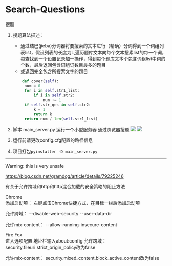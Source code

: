 # Search-Questions

搜题

1. 搜题算法描述：
   - 通过结巴(jieba)分词器将要搜索的文本进行（精确）分词得到一个词组列表list，假设列表的长度为L,遍历题库文本向每个文本搜素list的每一个词，每查找到一个设置记录加一操作，得到每个题库文本个包含词组list中词的个数，最后返回包含词组词数目最多的题目
   - 或返回完全包含所搜索文字的题目
   ```PYTHON
       def cover(self):
        num = 0
        for i in self.str1_list:
            if i in self.str2:
                num += 1
        if self.str_qes in self.str2:
            k = 1
            return k
        return num / len(self.str1_list)
      ```
   
2.  脚本 main_server.py 运行一个小型服务器 通过浏览器搜题
      ![](https://cdn.jsdelivr.net/gh/xx025/cloudimg/img/20210630121138.png)
    ![](https://cdn.jsdelivr.net/gh/xx025/cloudimg/img/20210630121231.png)
3. 运行前请更改config.cfg配置的路径信息

4. 项目打包`pyinstaller -D main_server.py`

---
Warning: this is very unsafe

https://blog.csdn.net/gramdog/article/details/79225246

有关于允许跨域和http和http混合加载的安全策略的阻止方法


Chrome   
添加启动项：
右键点击Chrome快捷方式，在目标一栏后添加启动项

允许跨域：
--disable-web-security --user-data-dir

允许mix-content：
--allow-running-insecure-content


Fire Fox   
进入选项配置
地址栏输入about:config
允许跨域：
security.fileuri.strict_origin_policy改为false

允许mix-content：
security.mixed_content.block_active_content改为false

